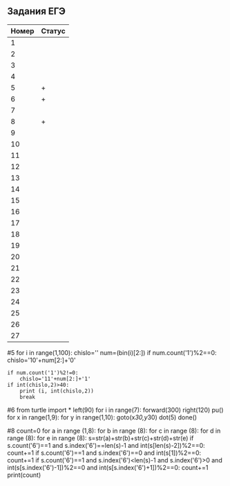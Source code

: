 ## Задания ЕГЭ


| Номер | Статус |
| ------ | ------ |
| 1 | |
| 2| |
| 3 | |
| 4 | |
| 5 |+|
| 6 |+|
| 7 | |
| 8 |+|
| 9 | |
| 10 | |
| 11 | |
| 12 | |
| 13 | |
| 14 | |
| 15 | |
| 16 | |
| 17 | |
| 18 | |
| 19 | |
| 20 | |
| 21 | |
| 22 | |
| 23 | |
| 24 | |
| 25 | |
| 26 | |
| 27 | |


#5
for i in range(1,100):
    chislo=''
    num=(bin(i)[2:])
    if num.count('1')%2==0:
        chislo='10'+num[2:]+'0'

    if num.count('1')%2!=0:
        chislo='11'+num[2:]+'1'
    if int(chislo,2)>40:
        print (i, int(chislo,2))
        break
        
#6
from turtle import *
left(90)
for i in range(7):
    forward(300)
    right(120)
pu()
for x in range(1,9):
    for y in range(1,10):
        goto(x*30,y*30)
        dot(5)
done()

#8
count=0
for a in range (1,8):
    for b in range (8):
        for c in range (8):
            for d in range (8):
                for e in range (8):
                    s=str(a)+str(b)+str(c)+str(d)+str(e)
                    if s.count('6')==1 and s.index('6')==len(s)-1 and int(s[len(s)-2])%2==0:
                        count+=1
                    if s.count('6')==1 and s.index('6')==0 and int(s[1])%2==0:
                        count+=1
                    if s.count('6')==1 and s.index('6')<len(s)-1 and s.index('6')>0 and int(s[s.index('6')-1])%2==0 and int(s[s.index('6')+1])%2==0:
                        count+=1
print(count)
